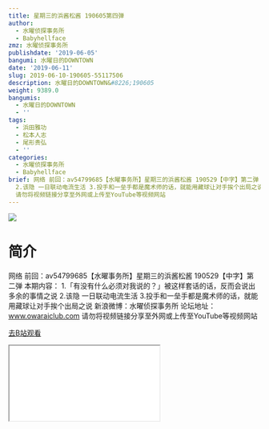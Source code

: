 ```yaml
---
title: 星期三的浜酱松酱 190605第四弹
author:
  - 水曜侦探事务所
  - Babyhellface
zmz: 水曜侦探事务所
publishdate: '2019-06-05'
bangumi: 水曜日的DOWNTOWN
date: '2019-06-11'
slug: 2019-06-10-190605-55117506
description: 水曜日的DOWNTOWN&#8226;190605
weight: 9389.0
bangumis:
  - 水曜日的DOWNTOWN
  - ''
tags:
  - 浜田雅功
  - 松本人志
  - 尾形贵弘
  - ''
categories:
  - 水曜侦探事务所
  - Babyhellface
brief: 网络 前回：av54799685【水曜事务所】星期三的浜酱松酱 190529【中字】第二弹 本期内容： 1.「有没有什么必须对我说的？」被这样套话的话，反而会说出多余的事情之说
  2.该隐 一日联动电流生活 3.投手和一垒手都是魔术师的话，就能用藏球让对手挨个出局之说 新浪微博：水曜侦探事务所 论坛地址：www.owaraiclub.com
  请勿将视频链接分享至外网或上传至YouTube等视频网站
---
```

![](https://raw.githubusercontent.com/tcgriffith/owaraisite/master/static/tmpimg/6b60228fa961bf20b94cb828a588cfe43fc829e9.jpg.480.jpg)
# 简介  
网络
前回：av54799685【水曜事务所】星期三的浜酱松酱 190529【中字】第二弹
本期内容：
1.「有没有什么必须对我说的？」被这样套话的话，反而会说出多余的事情之说
2.该隐 一日联动电流生活
3.投手和一垒手都是魔术师的话，就能用藏球让对手挨个出局之说
新浪微博：水曜侦探事务所 论坛地址：www.owaraiclub.com
请勿将视频链接分享至外网或上传至YouTube等视频网站  

[去B站观看](https://www.bilibili.com/video/av55117506/)
<div class ="resp-container"><iframe class="testiframe" src="//player.bilibili.com/player.html?aid=55117506"", scrolling="no", allowfullscreen="true" > </iframe></div> 
